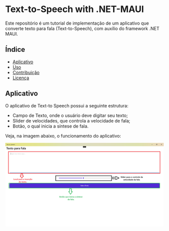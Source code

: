 # Text-to-Speech with .NET-MAUI

Este repositório é um tutorial de implementação de um aplicativo que converte texto para fala (Text-to-Speech), com auxílio do framework .NET MAUI.

## Índice
- [Aplicativo](#Aplicativo)
- [Uso](#uso)
- [Contribuição](#contribuição)
- [Licença](#licença)

## Aplicativo
O aplicativo de Text-to Speech possui a seguinte estrutura:
  - Campo de Texto, onde o usuário deve digitar seu texto;
  - Slider de velocidades, que controla a velocidade de fala;
  - Botão, o qual inicia a síntese de fala.

Veja, na imagem abaixo, o funcionamento do aplicativo:

![Imagem Tutorial](Text-to-Speech/Text_to_Speech_App.png)

